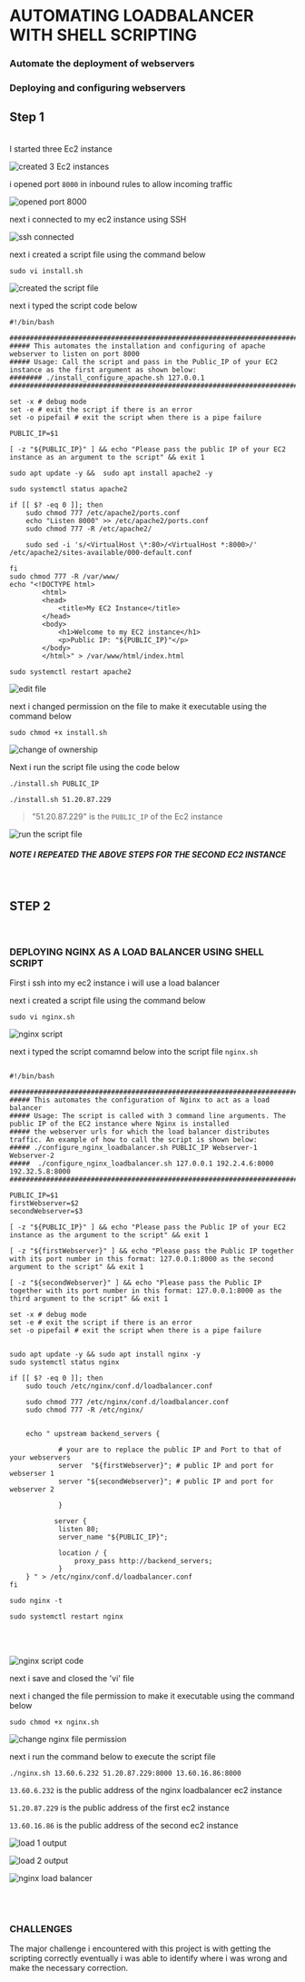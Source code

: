# AUTOMATING LOADBALANCER WITH SHELL SCRIPTING

### Automate the deployment of webservers 

### Deploying and configuring webservers

## Step 1
<br />
I started three Ec2 instance

<br />

![created 3 Ec2 instances](<img/1 aws instance.png>)

i opened port `8000` in inbound rules to allow incoming traffic 

![opened port 8000](<img/2 set port 8000.png>)

next i connected to my ec2 instance using SSH

![ssh connected](<img/3 connected to my ec2 instance.png>)

next i created a script file using the command below 

```
sudo vi install.sh
```

![created the script file](<img/4 create a script file.png>)


next i typed the script code below
<br />

```
#!/bin/bash

####################################################################################################################
##### This automates the installation and configuring of apache webserver to listen on port 8000
##### Usage: Call the script and pass in the Public_IP of your EC2 instance as the first argument as shown below:
######## ./install_configure_apache.sh 127.0.0.1
####################################################################################################################

set -x # debug mode
set -e # exit the script if there is an error
set -o pipefail # exit the script when there is a pipe failure

PUBLIC_IP=$1

[ -z "${PUBLIC_IP}" ] && echo "Please pass the public IP of your EC2 instance as an argument to the script" && exit 1

sudo apt update -y &&  sudo apt install apache2 -y

sudo systemctl status apache2

if [[ $? -eq 0 ]]; then
    sudo chmod 777 /etc/apache2/ports.conf
    echo "Listen 8000" >> /etc/apache2/ports.conf
    sudo chmod 777 -R /etc/apache2/

    sudo sed -i 's/<VirtualHost \*:80>/<VirtualHost *:8000>/' /etc/apache2/sites-available/000-default.conf

fi
sudo chmod 777 -R /var/www/
echo "<!DOCTYPE html>
        <html>
        <head>
            <title>My EC2 Instance</title>
        </head>
        <body>
            <h1>Welcome to my EC2 instance</h1>
            <p>Public IP: "${PUBLIC_IP}"</p>
        </body>
        </html>" > /var/www/html/index.html

sudo systemctl restart apache2
```

![edit file](<img/5 edit script of first ec2 instance.png>)

next i changed permission on the file to make it executable using the command below

```
sudo chmod +x install.sh
```

![change of ownership](<img/7 change ownership of script file.png>)

Next i run the script file using the code below

```
./install.sh PUBLIC_IP
```


`./install.sh 51.20.87.229`

> "51.20.87.229" is the `PUBLIC_IP` of the Ec2 instance

![run the script file](<img/8 run script file.png>)

##### NOTE I REPEATED THE ABOVE STEPS FOR THE SECOND EC2 INSTANCE
 <br />

## STEP 2
 <br />

### DEPLOYING NGINX AS A LOAD BALANCER USING SHELL SCRIPT

First i ssh into my ec2 instance i will use a load balancer

next i created a script file using the command below

```
sudo vi nginx.sh
```

![nginx script](<img/9 create and open nginx script.png>)

next i typed the script comamnd below into the script file `nginx.sh`

```

#!/bin/bash

######################################################################################################################
##### This automates the configuration of Nginx to act as a load balancer
##### Usage: The script is called with 3 command line arguments. The public IP of the EC2 instance where Nginx is installed
##### the webserver urls for which the load balancer distributes traffic. An example of how to call the script is shown below:
##### ./configure_nginx_loadbalancer.sh PUBLIC_IP Webserver-1 Webserver-2
#####  ./configure_nginx_loadbalancer.sh 127.0.0.1 192.2.4.6:8000  192.32.5.8:8000
############################################################################################################# 

PUBLIC_IP=$1
firstWebserver=$2
secondWebserver=$3

[ -z "${PUBLIC_IP}" ] && echo "Please pass the Public IP of your EC2 instance as the argument to the script" && exit 1

[ -z "${firstWebserver}" ] && echo "Please pass the Public IP together with its port number in this format: 127.0.0.1:8000 as the second argument to the script" && exit 1

[ -z "${secondWebserver}" ] && echo "Please pass the Public IP together with its port number in this format: 127.0.0.1:8000 as the third argument to the script" && exit 1

set -x # debug mode
set -e # exit the script if there is an error
set -o pipefail # exit the script when there is a pipe failure


sudo apt update -y && sudo apt install nginx -y
sudo systemctl status nginx

if [[ $? -eq 0 ]]; then
    sudo touch /etc/nginx/conf.d/loadbalancer.conf

    sudo chmod 777 /etc/nginx/conf.d/loadbalancer.conf
    sudo chmod 777 -R /etc/nginx/

    
    echo " upstream backend_servers {

            # your are to replace the public IP and Port to that of your webservers
            server  "${firstWebserver}"; # public IP and port for webserser 1
            server "${secondWebserver}"; # public IP and port for webserver 2

            }

           server {
            listen 80;
            server_name "${PUBLIC_IP}";

            location / {
                proxy_pass http://backend_servers;   
            }
    } " > /etc/nginx/conf.d/loadbalancer.conf
fi

sudo nginx -t

sudo systemctl restart nginx
```
 <br />
  <br />

![nginx script code](<img/10 configure and edit nginx script.png>)

 next i save and closed the 'vi' file

next i changed the file permission to make it executable using the command below
```
sudo chmod +x nginx.sh
 ```

![change nginx file permission](<img/11 change file permission on the nginx script file.png>)

next i run the command below to execute the script file

```
./nginx.sh 13.60.6.232 51.20.87.229:8000 13.60.16.86:8000
```

`13.60.6.232` is the public address of the nginx loadbalancer ec2 instance

`51.20.87.229` is the public address of the first ec2 instance

`13.60.16.86` is the public address of the second ec2 instance

![load 1 output](<img/12 load 1 output.png>)

![load 2 output](<img/13 load 2 output.png>)

![nginx load balancer](<img/14 loadbalancing output.png>)


 <br />
  <br />

### CHALLENGES

The major challenge i encountered with this project is with getting the scripting correctly eventually i was able to identify where i was wrong and make the necessary correction.